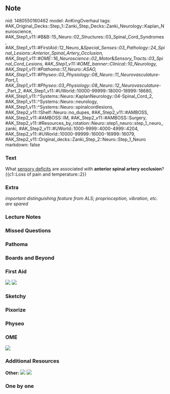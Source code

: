 ## Note
nid: 1480550160462
model: AnKingOverhaul
tags: #AK_Original_Decks::Step_1::Zanki_Step_Decks::Zanki_Neurology::Kaplan_Neuroscience, #AK_Step1_v11::#B&B::15_Neuro::02_Structures::03_Spinal_Cord_Syndromes, #AK_Step1_v11::#FirstAid::12_Neuro_&_Special_Senses::03_Pathology::24_Spinal_Lesions::Anterior_Spinal_Artery_Occlusion, #AK_Step1_v11::#OME::16_Neuroscience::02_Motor_&_Sensory_Tracts::03_Spinal_Cord_Lesions, #AK_Step1_v11::#OME_banner::Clinical::10_Neurology, #AK_Step1_v11::#Pathoma::17_Neuro::ASAO, #AK_Step1_v11::#Physeo::03_Physiology::08_Neuro::11_Neurovasculature_-_Part_1, #AK_Step1_v11::#Physeo::03_Physiology::08_Neuro::12_Neurovasculature_-_Part_2, #AK_Step1_v11::#UWorld::10000-99999::18000-18999::18680, #AK_Step1_v11::^Systems::Neuro::KaplanNeurology::04-Spinal_Cord_2, #AK_Step1_v11::^Systems::Neuro::neurology, #AK_Step1_v11::^Systems::Neuro::spinalcordlesions, #AK_Step2_v11::!Shelf::Neuro::no_dupes, #AK_Step2_v11::#AMBOSS, #AK_Step2_v11::#AMBOSS::IM, #AK_Step2_v11::#AMBOSS::Surgery, #AK_Step2_v11::#Resources_by_rotation::Neuro::step1_neuro::step_1_neuro_zanki, #AK_Step2_v11::#UWorld::1000-9999::4000-4999::4204, #AK_Step2_v11::#UWorld::10000-99999::16000-16999::16079, #AK_Step2_v11::Original_decks::Zanki_Step_2::Neuro::Step_1_Neuro
markdown: false

### Text
<div>
  What <u>sensory deficits</u> are associated with <b>anterior
  spinal artery occlusion</b>?
</div>
<div>
  {{c1::Loss of pain and temperature::2}}
</div>

### Extra
<i>important distinguishing feature from ALS; proprioception,
vibration, etc. are spared</i>

### Lecture Notes


### Missed Questions


### Pathoma


### Boards and Beyond


### First Aid
<img src="tmpplUDyq.png"> <img src="tmpmt1mr1.png">

### Sketchy


### Pixorize


### Physeo


### OME
<div class="ome-widget">
  <a href=
  "https://onlinemeded.org/spa/neurology?ref=anki"><img src="_OME_AnkiFlashcards_Topic_5.png"></a>
</div>

### Additional Resources
<b>Other:</b> <img src="tmpqv4KhQ.png" class="resizer"> <img src=
"tmpR7fSIt.png" class="resizer">

### One by one

